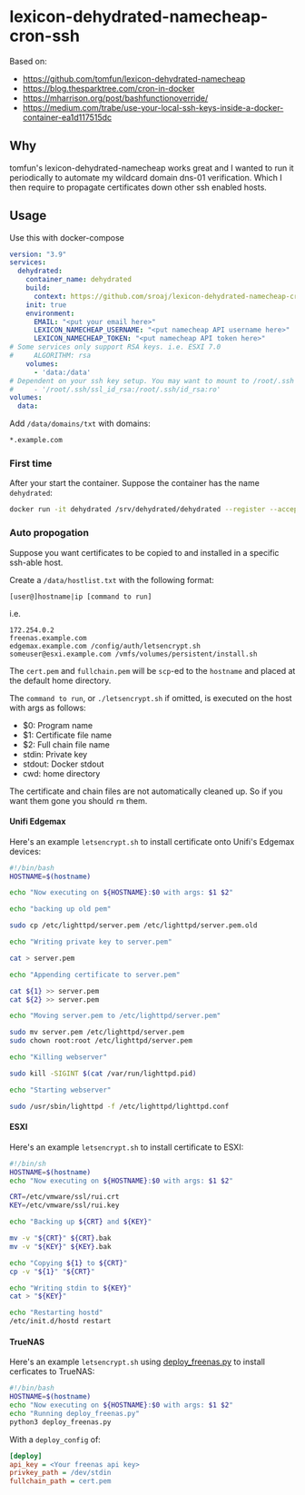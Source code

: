 # lexicon-dehydrated-namecheap-cron-ssh

Based on:
 - https://github.com/tomfun/lexicon-dehydrated-namecheap
 - https://blog.thesparktree.com/cron-in-docker
 - https://mharrison.org/post/bashfunctionoverride/ 
 - https://medium.com/trabe/use-your-local-ssh-keys-inside-a-docker-container-ea1d117515dc

## Why

tomfun's lexicon-dehydrated-namecheap works great and I wanted to run it periodically to automate my wildcard domain dns-01 verification. Which I then require to propagate certificates down other ssh enabled hosts.

## Usage

Use this with docker-compose

```yaml
version: "3.9"
services:
  dehydrated:
    container_name: dehydrated
    build:
      context: https://github.com/sroaj/lexicon-dehydrated-namecheap-cron-ssh.git#main
    init: true
    environment:
      EMAIL: "<put your email here>"
      LEXICON_NAMECHEAP_USERNAME: "<put namecheap API username here>"
      LEXICON_NAMECHEAP_TOKEN: "<put namecheap API token here>"
# Some services only support RSA keys. i.e. ESXI 7.0
#     ALGORITHM: rsa
    volumes:
      - 'data:/data'
# Dependent on your ssh key setup. You may want to mount to /root/.ssh to have full control
#     - '/root/.ssh/ssl_id_rsa:/root/.ssh/id_rsa:ro'
volumes:
  data:
```

Add ```/data/domains/txt``` with domains:

```txt
*.example.com
```

### First time

After your start the container. Suppose the container has the name ```dehydrated```:

```bash
docker run -it dehydrated /srv/dehydrated/dehydrated --register --accept-terms
```

### Auto propogation

Suppose you want certificates to be copied to and installed in a specific ssh-able host.

Create a ```/data/hostlist.txt``` with the following format:

```
[user@]hostname|ip [command to run]
```

i.e.

```
172.254.0.2
freenas.example.com
edgemax.example.com /config/auth/letsencrypt.sh
someuser@esxi.example.com /vmfs/volumes/persistent/install.sh
```

The ```cert.pem``` and ```fullchain.pem``` will be ```scp```-ed to the ```hostname``` and placed at the default home directory. 

The ```command to run```, or ```./letsencrypt.sh``` if omitted, is executed on the host with args as follows:

 - $0: Program name
 - $1: Certificate file name
 - $2: Full chain file name
 - stdin: Private key
 - stdout: Docker stdout
 - cwd: home directory

The certificate and chain files are not automatically cleaned up. So if you want them gone you should ```rm``` them.

#### Unifi Edgemax

Here's an example ```letsencrypt.sh``` to install certificate onto Unifi's Edgemax devices:

```bash
#!/bin/bash
HOSTNAME=$(hostname)

echo "Now executing on ${HOSTNAME}:$0 with args: $1 $2"

echo "backing up old pem"

sudo cp /etc/lighttpd/server.pem /etc/lighttpd/server.pem.old

echo "Writing private key to server.pem"

cat > server.pem

echo "Appending certificate to server.pem"

cat ${1} >> server.pem
cat ${2} >> server.pem

echo "Moving server.pem to /etc/lighttpd/server.pem"

sudo mv server.pem /etc/lighttpd/server.pem
sudo chown root:root /etc/lighttpd/server.pem

echo "Killing webserver"

sudo kill -SIGINT $(cat /var/run/lighttpd.pid)

echo "Starting webserver"

sudo /usr/sbin/lighttpd -f /etc/lighttpd/lighttpd.conf
```

#### ESXI

Here's an example ```letsencrypt.sh``` to install certificate to ESXI:

```bash
#!/bin/sh
HOSTNAME=$(hostname)
echo "Now executing on ${HOSTNAME}:$0 with args: $1 $2"

CRT=/etc/vmware/ssl/rui.crt
KEY=/etc/vmware/ssl/rui.key

echo "Backing up ${CRT} and ${KEY}"

mv -v "${CRT}" ${CRT}.bak
mv -v "${KEY}" ${KEY}.bak

echo "Copying ${1} to ${CRT}"
cp -v "${1}" "${CRT}"

echo "Writing stdin to ${KEY}"
cat > "${KEY}"

echo "Restarting hostd"
/etc/init.d/hostd restart
```

#### TrueNAS

Here's an example ```letsencrypt.sh``` using [deploy_freenas.py](https://github.com/danb35/deploy-freenas) to install cerficates to TrueNAS:

```bash
#!/bin/bash
HOSTNAME=$(hostname)
echo "Now executing on ${HOSTNAME}:$0 with args: $1 $2"
echo "Running deploy_freenas.py"
python3 deploy_freenas.py
```

With a ```deploy_config``` of:
```ini
[deploy]
api_key = <Your freenas api key>
privkey_path = /dev/stdin
fullchain_path = cert.pem
```
